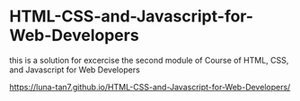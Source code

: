 # HTML-CSS-and-Javascript-for-Web-Developers
this is a solution for excercise the second module of Course of HTML, CSS, and Javascript for Web Developers

https://luna-tan7.github.io/HTML-CSS-and-Javascript-for-Web-Developers/
